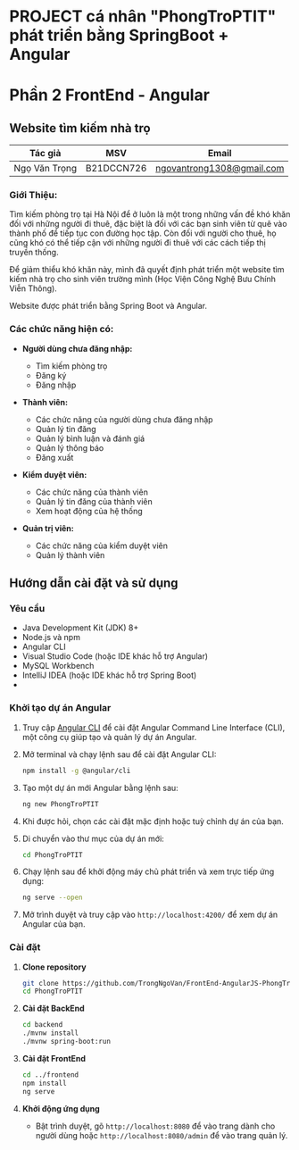 # PROJECT cá nhân "PhongTroPTIT" phát triển bằng SpringBoot + Angular

# Phần 2 FrontEnd - Angular


## Website tìm kiếm nhà trọ
| Tác giả        | MSV       | Email                         |
|----------------|------------|-------------------------------|
| Ngọ Văn Trọng  | B21DCCN726 | ngovantrong1308@gmail.com     |

### Giới Thiệu:

Tìm kiếm phòng trọ tại Hà Nội để ở luôn là một trong những vấn đề khó khăn đối với những người đi thuê, đặc biệt là đối với các bạn sinh viên từ quê vào thành phố để tiếp tục con đường học tập. Còn đối với người cho thuê, họ cũng khó có thể tiếp cận với những người đi thuê với các cách tiếp thị truyền thống.

Để giảm thiểu khó khăn này, mình đã quyết định phát triển một website tìm kiếm nhà trọ cho sinh viên trường mình (Học Viện Công Nghệ Bưu Chính Viễn Thông).

Website được phát triển bằng Spring Boot và Angular.

### Các chức năng hiện có:

- **Người dùng chưa đăng nhập:**
  - Tìm kiếm phòng trọ
  - Đăng ký
  - Đăng nhập

- **Thành viên:**
  - Các chức năng của người dùng chưa đăng nhập
  - Quản lý tin đăng
  - Quản lý bình luận và đánh giá
  - Quản lý thông báo
  - Đăng xuất

- **Kiểm duyệt viên:**
  - Các chức năng của thành viên
  - Quản lý tin đăng của thành viên
  - Xem hoạt động của hệ thống

- **Quản trị viên:**
  - Các chức năng của kiểm duyệt viên
  - Quản lý thành viên

## Hướng dẫn cài đặt và sử dụng

### Yêu cầu
- Java Development Kit (JDK) 8+
- Node.js và npm
- Angular CLI
-  Visual Studio Code (hoặc IDE khác hỗ trợ Angular)
- MySQL Workbench
- IntelliJ IDEA (hoặc IDE khác hỗ trợ Spring Boot)
- 
### Khởi tạo dự án Angular

1. Truy cập [Angular CLI](https://cli.angular.io/) để cài đặt Angular Command Line Interface (CLI), một công cụ giúp tạo và quản lý dự án Angular.
2. Mở terminal và chạy lệnh sau để cài đặt Angular CLI:

    ```bash
    npm install -g @angular/cli
    ```
3. Tạo một dự án mới Angular bằng lệnh sau:

    ```bash
    ng new PhongTroPTIT
    ```
4. Khi được hỏi, chọn các cài đặt mặc định hoặc tuỳ chỉnh dự án của bạn.
5. Di chuyển vào thư mục của dự án mới:

    ```bash
    cd PhongTroPTIT
    ```
6. Chạy lệnh sau để khởi động máy chủ phát triển và xem trực tiếp ứng dụng:

    ```bash
    ng serve --open
    ```
7. Mở trình duyệt và truy cập vào `http://localhost:4200/` để xem dự án Angular của bạn.
### Cài đặt

1. **Clone repository**

    ```bash
    git clone https://github.com/TrongNgoVan/FrontEnd-AngularJS-PhongTroPTIT.git
    cd PhongTroPTIT
    ```

2. **Cài đặt BackEnd**

    ```bash
    cd backend
    ./mvnw install
    ./mvnw spring-boot:run
    ```

3. **Cài đặt FrontEnd**

    ```bash
    cd ../frontend
    npm install
    ng serve
    ```

4. **Khởi động ứng dụng**

      -  Bật trình duyệt, gõ `http://localhost:8080` để vào trang dành cho người dùng hoặc `http://localhost:8080/admin` để vào trang quản lý.

    



